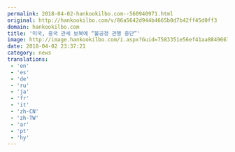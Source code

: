 ```yaml
---
permalink: 2018-04-02-hankookilbo.com--560940971.html
original: http://hankookilbo.com/v/86a5642d944b4665b0d7b42ff45d0ff3
domain: hankookilbo.com
title: '미국, 중국 관세 보복에 “불공정 관행 중단”'
image: http://image.hankookilbo.com/i.aspx?Guid=7583351e56ef41aa8849667b83cca0a6&Month=201803&size=980
date: 2018-04-02 23:37:21
category: news
translations: 
 - 'en'
 - 'es'
 - 'de'
 - 'ru'
 - 'ja'
 - 'fr'
 - 'it'
 - 'zh-CN'
 - 'zh-TW'
 - 'ar'
 - 'pt'
 - 'hy'
---
```


